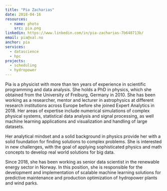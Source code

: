 ```yaml
---
title: "Pia Zacharias"
date: 2018-04-16
resources:
  - name: photo
    src: pia.png
linkedin: https://www.linkedin.com/in/pia-zacharias-7b648713b/
email: pia@xal.no
anchor: pia
services:
  - datascience
  - hpc
projects:
  - scheduling
  - hydropower
---
```


Pia is a physicist with more than ten years of experience in scientific
programming and data analysis. She holds a PhD in physics, which she obtained
from the University of Freiburg, Germany in 2010. She has been working as a
researcher, mentor and lecturer in astrophysics at different research
institutions across Europe before she joined Expert Analytics in 2018.
Her areas of expertise include numerical simulations of complex physical systems,
statistical data analysis and signal processing, as well machine learning applications
and visualization and handling of large datasets.

<!--more-->

Her analytical mindset and a solid background in physics provide her with a
solid foundation for finding solutions to complex problems. She is interested
in new challenges, with the goal of applying sophisticated physics and math concepts
to develop real world solutions for big data.

Since 2018, she has been working as senior data scientist in the renewable energy sector
in Norway. In this position, she is responsible for the development and implementation of
scalable machine learning solutions for predictive maintenance and production optimization
of hydropower plants and wind parks.

